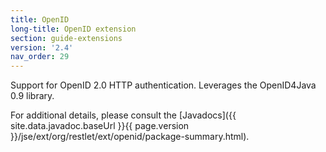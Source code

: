 ```yaml
---
title: OpenID
long-title: OpenID extension
section: guide-extensions
version: '2.4'
nav_order: 29
---
```

Support for OpenID 2.0 HTTP authentication. Leverages the OpenID4Java 0.9 library.

For additional details, please consult the
[Javadocs]({{ site.data.javadoc.baseUrl }}{{ page.version }}/jse/ext/org/restlet/ext/openid/package-summary.html).
